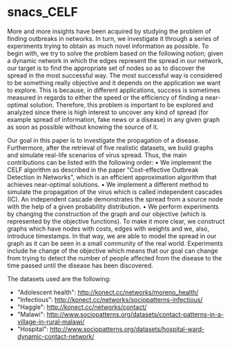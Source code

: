 # snacs_CELF
More and more insights have been acquired by studying the problem of finding outbreaks in networks. In turn, we investigate it through a series of experiments trying to obtain as much novel information as possible. To begin with, we try to solve the problem based on the following notion; given a dynamic network in which the edges represent the spread in our network, our target is to find the appropriate set of nodes so as to discover the spread in the most successful way. The most successful way is considered to be something really objective and it depends on the application we want to explore. This is because, in different applications, success is sometimes measured in regards to either the speed or the efficiency of finding a near-optimal solution. Therefore, this problem is important to be explored and analyzed since there is high interest to uncover any kind of spread (for example spread of information, fake news or a disease) in any given graph as soon as possible without knowing the source of it. 

Our goal in this paper is to investigate the propagation of a disease. Furthermore, after the retrieval of five realistic datasets, we build graphs and simulate real-life scenarios of virus spread. Thus, the main contributions can be listed with the following order:
• We implement the CELF algorithm as described in the paper "Cost-effective Outbreak Detection in Networks", which is an efficient approximation algorithm that achieves near-optimal solutions.
• We implement a different method to simulate the propagation of the virus which is called independent cascades (IC). An independent cascade demonstrates the spread from a source node with the help of a given probability distribution.
• We perform experiments by changing the construction of the graph and our objective (which is represented by the objective functions). To make it more clear, we construct graphs which have nodes with costs, edges with weights and we, also, introduce timestamps. In that way, we are able to model the spread in our graph as it can be seen in a small community of the real world. Experiments include he change of the objective which means that our goal can change from trying to detect the number of people affected from the disease to the time passed until the disease has been discovered.

The datasets used are the following:
+ "Adolescent health": http://konect.cc/networks/moreno_health/
+ "Infectious": http://konect.cc/networks/sociopatterns-infectious/
+ "Haggle": http://konect.cc/networks/contact/
+ "Malawi": http://www.sociopatterns.org/datasets/contact-patterns-in-a-village-in-rural-malawi/
+ "Hospital": http://www.sociopatterns.org/datasets/hospital-ward-dynamic-contact-network/
